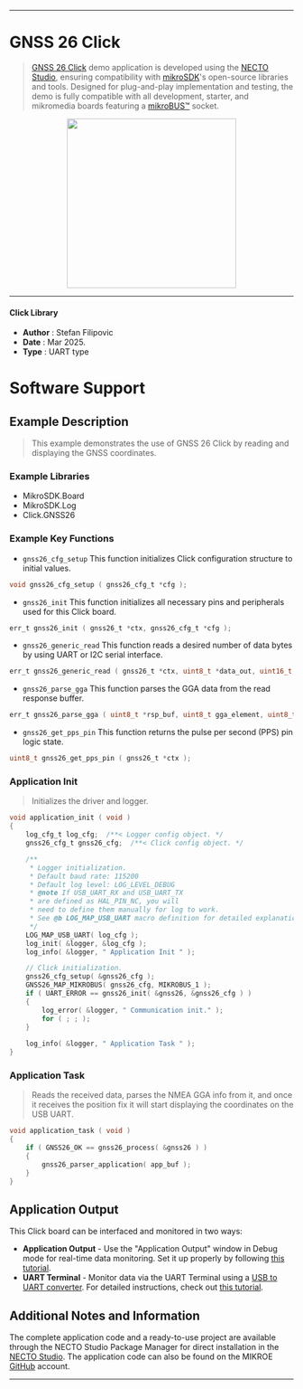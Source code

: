
---
# GNSS 26 Click

> [GNSS 26 Click](https://www.mikroe.com/?pid_product=MIKROE-6544) demo application is developed using
the [NECTO Studio](https://www.mikroe.com/necto), ensuring compatibility with [mikroSDK](https://www.mikroe.com/mikrosdk)'s
open-source libraries and tools. Designed for plug-and-play implementation and testing, the demo is fully compatible with
all development, starter, and mikromedia boards featuring a [mikroBUS&trade;](https://www.mikroe.com/mikrobus) socket.

<p align="center">
  <img src="https://www.mikroe.com/?pid_product=MIKROE-6544&image=1" height=300px>
</p>

---

#### Click Library

- **Author**        : Stefan Filipovic
- **Date**          : Mar 2025.
- **Type**          : UART type

# Software Support

## Example Description

> This example demonstrates the use of GNSS 26 Click by reading and displaying the GNSS coordinates.

### Example Libraries

- MikroSDK.Board
- MikroSDK.Log
- Click.GNSS26

### Example Key Functions

- `gnss26_cfg_setup` This function initializes Click configuration structure to initial values.
```c
void gnss26_cfg_setup ( gnss26_cfg_t *cfg );
```

- `gnss26_init` This function initializes all necessary pins and peripherals used for this Click board.
```c
err_t gnss26_init ( gnss26_t *ctx, gnss26_cfg_t *cfg );
```

- `gnss26_generic_read` This function reads a desired number of data bytes by using UART or I2C serial interface.
```c
err_t gnss26_generic_read ( gnss26_t *ctx, uint8_t *data_out, uint16_t len );
```

- `gnss26_parse_gga` This function parses the GGA data from the read response buffer.
```c
err_t gnss26_parse_gga ( uint8_t *rsp_buf, uint8_t gga_element, uint8_t *element_data );
```

- `gnss26_get_pps_pin` This function returns the pulse per second (PPS) pin logic state.
```c
uint8_t gnss26_get_pps_pin ( gnss26_t *ctx );
```

### Application Init

> Initializes the driver and logger.

```c
void application_init ( void )
{
    log_cfg_t log_cfg;  /**< Logger config object. */
    gnss26_cfg_t gnss26_cfg;  /**< Click config object. */

    /** 
     * Logger initialization.
     * Default baud rate: 115200
     * Default log level: LOG_LEVEL_DEBUG
     * @note If USB_UART_RX and USB_UART_TX 
     * are defined as HAL_PIN_NC, you will 
     * need to define them manually for log to work. 
     * See @b LOG_MAP_USB_UART macro definition for detailed explanation.
     */
    LOG_MAP_USB_UART( log_cfg );
    log_init( &logger, &log_cfg );
    log_info( &logger, " Application Init " );

    // Click initialization.
    gnss26_cfg_setup( &gnss26_cfg );
    GNSS26_MAP_MIKROBUS( gnss26_cfg, MIKROBUS_1 );
    if ( UART_ERROR == gnss26_init( &gnss26, &gnss26_cfg ) ) 
    {
        log_error( &logger, " Communication init." );
        for ( ; ; );
    }
    
    log_info( &logger, " Application Task " );
}
```

### Application Task

> Reads the received data, parses the NMEA GGA info from it, and once it receives the position fix it will start displaying the coordinates on the USB UART.

```c
void application_task ( void )
{
    if ( GNSS26_OK == gnss26_process( &gnss26 ) ) 
    {
        gnss26_parser_application( app_buf );
    }
}
```

## Application Output

This Click board can be interfaced and monitored in two ways:
- **Application Output** - Use the "Application Output" window in Debug mode for real-time data monitoring.
Set it up properly by following [this tutorial](https://www.youtube.com/watch?v=ta5yyk1Woy4).
- **UART Terminal** - Monitor data via the UART Terminal using
a [USB to UART converter](https://www.mikroe.com/click/interface/usb?interface*=uart,uart). For detailed instructions,
check out [this tutorial](https://help.mikroe.com/necto/v2/Getting%20Started/Tools/UARTTerminalTool).

## Additional Notes and Information

The complete application code and a ready-to-use project are available through the NECTO Studio Package Manager for 
direct installation in the [NECTO Studio](https://www.mikroe.com/necto). The application code can also be found on
the MIKROE [GitHub](https://github.com/MikroElektronika/mikrosdk_click_v2) account.

---
